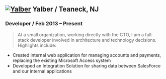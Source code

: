 <a href="http://www.yalber.com"><img src="../img/yalber_logo.png" title="Yalber" class="logo"></a>
Yalber / Teaneck, NJ
---------------------
### Developer / Feb 2013 – Present

> At a small organization, working directly with the CTO, I am a full stack developer involved in architecture and technology decisions. Highlights include:

* Created internal web application for managing accounts and payments, replacing the existing Microsoft Access system
* Developed an Integration Solution for sharing data between SalesForce and our internal applications